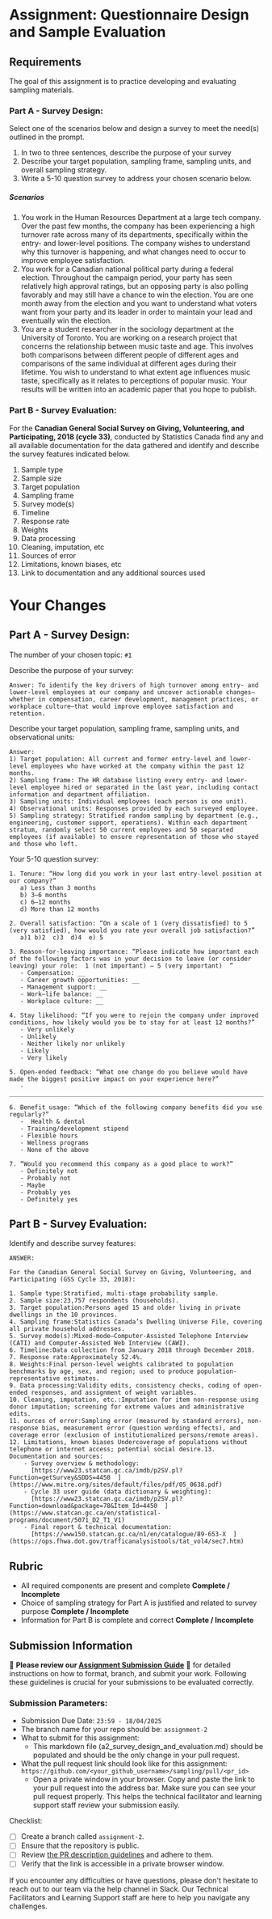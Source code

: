 # Assignment: Questionnaire Design and Sample Evaluation

## Requirements

The goal of this assignment is to practice developing and evaluating sampling materials.

### Part A - Survey Design:

Select one of the scenarios below and design a survey to meet the need(s) outlined in the prompt.

1. In two to three sentences, describe the purpose of your survey
2. Describe your target population, sampling frame, sampling units, and overall sampling strategy.
3. Write a 5-10 question survey to address your chosen scenario below.

##### Scenarios

1. You work in the Human Resources Department at a large tech company. Over the past few months, the company has been experiencing a high turnover rate across many of its departments, specifically within the entry- and lower-level positions. The company wishes to understand why this turnover is happening, and what changes need to occur to improve employee satisfaction.
2. You work for a Canadian national political party during a federal election. Throughout the campaign period, your party has seen relatively high approval ratings, but an opposing party is also polling favorably and may still have a chance to win the election. You are one month away from the election and you want to understand what voters want from your party and its leader in order to maintain your lead and eventually win the election.
3. You are a student researcher in the sociology department at the University of Toronto. You are working on a research project that concerns the relationship between music taste and age. This involves both comparisons between different people of different ages and comparisons of the same individual at different ages during their lifetime. You wish to understand to what extent age influences music taste, specifically as it relates to perceptions of popular music. Your results will be written into an academic paper that you hope to publish.

### Part B - Survey Evaluation:

For the **Canadian General Social Survey on Giving, Volunteering, and Participating, 2018 (cycle 33)**, conducted by Statistics Canada find any and all available documentation for the data gathered and identify and describe the survey features indicated below.

1. Sample type
2. Sample size
3. Target population
4. Sampling frame
5. Survey mode(s)
6. Timeline
7. Response rate
8. Weights
9. Data processing
10. Cleaning, imputation, etc
11. Sources of error
12. Limitations, known biases, etc
13. Link to documentation and any additional sources used

# Your Changes

## Part A - Survey Design:

The number of your chosen topic: `#1`

Describe the purpose of your survey:

```
Answer: To identify the key drivers of high turnover among entry- and lower-level employees at our company and uncover actionable changes—whether in compensation, career development, management practices, or workplace culture—that would improve employee satisfaction and retention.

```

Describe your target population, sampling frame, sampling units, and observational units:

```
Answer:
1) Target population: All current and former entry-level and lower-level employees who have worked at the company within the past 12 months.
2) Sampling frame: The HR database listing every entry- and lower-level employee hired or separated in the last year, including contact information and department affiliation.
3) Sampling units: Individual employees (each person is one unit).
4) Observational units: Responses provided by each surveyed employee.
5) Sampling strategy: Stratified random sampling by department (e.g., engineering, customer support, operations). Within each department stratum, randomly select 50 current employees and 50 separated employees (if available) to ensure representation of those who stayed and those who left.

```

Your 5-10 question survey:

```
1. Tenure: “How long did you work in your last entry-level position at our company?”
   a) Less than 3 months
   b) 3–6 months
   c) 6–12 months
   d) More than 12 months

2. Overall satisfaction: “On a scale of 1 (very dissatisfied) to 5 (very satisfied), how would you rate your overall job satisfaction?”
   a)1 b)2  c)3  d)4  e) 5

3. Reason-for-leaving importance: “Please indicate how important each of the following factors was in your decision to leave (or consider leaving) your role:  1 (not important) – 5 (very important)  ”
   - Compensation: __
   - Career growth opportunities: __
   - Management support: __
   - Work–life balance: __
   - Workplace culture: __

4. Stay likelihood: “If you were to rejoin the company under improved conditions, how likely would you be to stay for at least 12 months?”
   - Very unlikely
   - Unlikely
   - Neither likely nor unlikely
   - Likely
   - Very likely

5. Open-ended feedback: “What one change do you believe would have made the biggest positive impact on your experience here?”
   - ____________________________________________________________________________________________________

6. Benefit usage: “Which of the following company benefits did you use regularly?”
   -  Health & dental
   - Training/development stipend
   - Flexible hours
   - Wellness programs
   - None of the above

7. “Would you recommend this company as a good place to work?”
   - Definitely not
   - Probably not
   - Maybe
   - Probably yes
   - Definitely yes

```

## Part B - Survey Evaluation:

Identify and describe survey features:

```
ANSWER:

For the Canadian General Social Survey on Giving, Volunteering, and Participating (GSS Cycle 33, 2018):

1. Sample type:Stratified, multi-stage probability sample.
2. Sample size:23,757 respondents (households).
3. Target population:Persons aged 15 and older living in private dwellings in the 10 provinces.
4. Sampling frame:Statistics Canada’s Dwelling Universe File, covering all private household addresses.
5. Survey mode(s):Mixed-mode—Computer-Assisted Telephone Interview (CATI) and Computer-Assisted Web Interview (CAWI).
6. Timeline:Data collection from January 2018 through December 2018.
7. Response rate:Approximately 52.4%.
8. Weights:Final person-level weights calibrated to population benchmarks by age, sex, and region; used to produce population-representative estimates.
9. Data processing:Validity edits, consistency checks, coding of open-ended responses, and assignment of weight variables.
10. Cleaning, imputation, etc.:Imputation for item non-response using donor imputation; screening for extreme values and administrative edits.
11. ources of error:Sampling error (measured by standard errors), non-response bias, measurement error (question wording effects), and coverage error (exclusion of institutionalized persons/remote areas).
12. Limitations, known biases Undercoverage of populations without telephone or internet access; potential social desire.13. Documentation and sources:
    - Survey overview & methodology:
      [https://www23.statcan.gc.ca/imdb/p2SV.pl?Function=getSurvey&SDDS=4450  ](https://www.mitre.org/sites/default/files/pdf/05_0638.pdf)
    - Cycle 33 user guide (data dictionary & weighting):
      [https://www23.statcan.gc.ca/imdb/p2SV.pl?Function=download&package=78&Item_Id=4450  ](https://www.statcan.gc.ca/en/statistical-programs/document/5071_D2_T1_V1)
    - Final report & technical documentation:
      [https://www150.statcan.gc.ca/n1/en/catalogue/89-653-X  ](https://ops.fhwa.dot.gov/trafficanalysistools/tat_vol4/sec7.htm)
```

## Rubric

- All required components are present and complete **Complete / Incomplete**
- Choice of sampling strategy for Part A is justified and related to survey purpose **Complete / Incomplete**
- Information for Part B is complete and correct **Complete / Incomplete**

## Submission Information

🚨 **Please review our [Assignment Submission Guide](https://github.com/UofT-DSI/onboarding/blob/main/onboarding_documents/submissions.md)** 🚨 for detailed instructions on how to format, branch, and submit your work. Following these guidelines is crucial for your submissions to be evaluated correctly.

### Submission Parameters:

- Submission Due Date: `23:59 - 18/04/2025`
- The branch name for your repo should be: `assignment-2`
- What to submit for this assignment:
  - This markdown file (a2_survey_design_and_evaluation.md) should be populated and should be the only change in your pull request.
- What the pull request link should look like for this assignment: `https://github.com/<your_github_username>/sampling/pull/<pr_id>`
  - Open a private window in your browser. Copy and paste the link to your pull request into the address bar. Make sure you can see your pull request properly. This helps the technical facilitator and learning support staff review your submission easily.

Checklist:

- [ ] Create a branch called `assignment-2`.
- [ ] Ensure that the repository is public.
- [ ] Review [the PR description guidelines](https://github.com/UofT-DSI/onboarding/blob/main/onboarding_documents/submissions.md#guidelines-for-pull-request-descriptions) and adhere to them.
- [ ] Verify that the link is accessible in a private browser window.

If you encounter any difficulties or have questions, please don't hesitate to reach out to our team via the help channel in Slack. Our Technical Facilitators and Learning Support staff are here to help you navigate any challenges.
